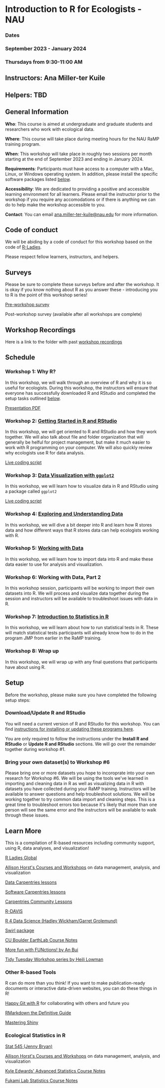 # Introduction to R for Ecologists - NAU

### Dates
### September 2023 - January 2024
### Thursdays from 9:30-11:00 AM

## Instructors: Ana Miller-ter Kuile

## Helpers: TBD

## General Information

**Who**: This course is aimed at undergraduate and graduate students and researchers who work with ecological data. 

**Where**: This course will take place during meeting hours for the NAU RaMP training program.

**When**: This workshop will take place in roughly two sessions per month starting at the end of September 2023 and ending in January 2024.

**Requirements**: Participants must have access to a computer with a Mac, Linux, or Windows operating system. In addition, please install the specific software packages listed [below](#setup). 

**Accessibility**: We are dedicated to providing a positive and accessible learning environment for all learners. Please email the instructor prior to the workshop if you require any accomodations or if there is anything we can do to help make the workshop accessible to you. 

**Contact**: You can email ana.miller-ter-kuile@nau.edu for more information.

## Code of conduct

We will be abiding by a code of conduct for this workshop based on the code of [R-Ladies](https://rladies.org/code-of-conduct/). 

Please respect fellow learners, instructors, and helpers. 

## Surveys

Please be sure to complete these surveys before and after the workshop. It is okay if you know nothing about R as you answer these - introducing you to R is the point of this workshop series!

[Pre-workshop survey](https://docs.google.com/forms/d/e/1FAIpQLSdISjgvSBMtKURdFY9ZQSSJb6Xaa0N-VctpKzmvd1WtkHaQ0g/viewform?usp=sf_link)

Post-workshop survey (available after all workshops are complete)

## Workshop Recordings

Here is a link to the folder with past [workshop recordings](https://drive.google.com/drive/folders/14gsPWOuP0V8gp2P5ylW1On837pfYcNvS)

## Schedule

### Workshop 1: Why R?

In this workshop, we will walk through an overview of R and why it is so useful for ecologists. During this workshop, the instructors will ensure that everyone has successfully downloaded R and RStudio and completed the setup tasks outlined [below](#setup). 

[Presentation PDF](https://github.com/anamtk/NAU_R_Workshop/tree/main/sessions/Why_R.pdf)

### Workshop 2: [Getting Started in R and RStudio](https://carpentries-incubator.github.io/R-ecology-lesson-alternative/introduction-r-rstudio.html)

In this workshop, we will get oriented to R and RStudio and how they work together. We will also talk about file and folder organization that will generally be helful for project management, but make it much easier to work with R programming on your computer. We will also quickly review why ecologists use R for data analysis.

[Live coding script](live_coding/getting_started.R)

### Workshop 3: [Data Visualization with `ggplot2`](https://carpentries-incubator.github.io/R-ecology-lesson-alternative/visualizing-ggplot.html)

In this workshop, we will learn how to visualize data in R and RStudio using a package called `ggplot2`

[Live coding script](live_coding/data_viz.R)

### Workshop 4: [Exploring and Understanding Data](https://carpentries-incubator.github.io/R-ecology-lesson-alternative/how-r-thinks-about-data.html)

In this workshop, we will dive a bit deeper into R and learn how R stores data and how different ways that R stores data can help ecologists working with R.

### Workshop 5: [Working with Data](https://carpentries-incubator.github.io/R-ecology-lesson-alternative/working-with-data.html)

In this workshop, we will learn how to import data into R and make these data easier to use for analysis and visualization.

### Workshop 6: Working with Data, Part 2

In this workshop session, participants will be working to import their own datasets into R. We will  process and visualize data together during the session and instructors will be available to troubleshoot issues with data in R.

### Workshop 7: [Introduction to Statistics in R](https://anamtk.github.io/stats_workshop/Introduction_to_Statistics.html)

In this workshop, we will learn about how to run statistical tests in R. These will match statistical tests participants will already know how to do in the program JMP from earlier in the RaMP training. 

### Workshop 8: Wrap up

In this workshop, we will wrap up with any final questions that participants have about using R.

## Setup

Before the workshop, please make sure you have completed the following setup steps: 

### Download/Update R and RStudio

You will need a current version of R and RStudio for this workshop. You can find [instructions for installing or updating these programs here](https://carpentries-incubator.github.io/R-ecology-lesson-alternative/index.html).

You are only required to follow the instructions under the **Install R and RStudio** or **Update R and RStudio** sections. We will go over the remainder together during workshop #1. 

### Bring your own dataset(s) to Workshop #6

Please bring one or more datasets you hope to incoroprate into your own research for Workshop #6. We will be using the tools we've learned in importing and cleaning data in R as well as visualizing data in R with datasets you have collected during your RaMP training. Instructors will be available to answer questions and help troubleshoot solutions. We will be working together to try common data import and cleaning steps. This is a great time to troubleshoot errors too because it's likely that more than one person will see the same error and the instructors will be available to walk through these issues. 

## Learn More

This is a compilation of R-based resources including community support, using R, data analyses, and visualization!

[R Ladies Global](https://rladies.org/)

[Allison Horst's Courses and Workshops](https://allisonhorst.github.io/) on data management, analysis, and visualization

[Data Carpentries lessons](https://datacarpentry.org/lessons/)

[Software Carpentries lessons](https://software-carpentry.org/lessons/)

[Carpentries Community Lessons](https://carpentries.org/community-lessons/)

[R-DAVIS](https://gge-ucd.github.io/R-DAVIS/)

[R 4 Data Science (Hadley Wickham/Garret Grolemund)](https://r4ds.hadley.nz/)

[Swirl package](https://swirlstats.com/)

[CU Boulder EarthLab Course Notes](https://www.earthdatascience.org/courses/)

[More fun with FUNctions! by An Bui](https://an-bui.shinyapps.io/FUNctions-learnR/#section-about-and-credits)

[Tidy Tuesday Workshop series by Heili Lowman](https://github.com/hlowman/TidyTuesday)

### Other R-based Tools

R can do more than you think! If you want to make publication-ready documents or interactive data-driven websites, you can do these things in R!

[Happy Git with R](https://happygitwithr.com/) for collaborating with others and future you

[RMarkdown the Definitive Guide](https://bookdown.org/yihui/rmarkdown/)

[Mastering Shiny](https://mastering-shiny.org/)

### Ecological Statistics in R

[Stat 545 (Jenny Bryan)](https://stat545.com/)

[Allison Horst's Courses and Workshops](https://allisonhorst.github.io/) on data management, analysis, and visualization

[Kyle Edwards' Advanced Statistics Course Notes](https://sites.google.com/site/kyleedwardsresearch/lecture-notes?authuser=0)

[Fukami Lab Statistics Course Notes](https://fukamilab.github.io/BIO202/index.html)

